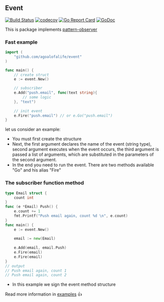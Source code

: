 

## Event
[![Build Status](https://travis-ci.org/agoalofalife/event.svg?branch=master)](https://travis-ci.org/agoalofalife/event)
[![codecov](https://codecov.io/gh/agoalofalife/event/branch/master/graph/badge.svg)](https://codecov.io/gh/agoalofalife/event)
[![Go Report Card](https://goreportcard.com/badge/github.com/agoalofalife/event)](https://goreportcard.com/report/github.com/agoalofalife/event)
[![GoDoc](http://godoc.org/github.com/agoalofalife/event?status.svg)](http://godoc.org/github.com/agoalofalife/event)

This is package implements [pattern-observer](https://en.wikipedia.org/wiki/Observer_pattern)

### Fast example

```go
import (
	"github.com/agoalofalife/event"
)

func main() {
	// create struct
	e := event.New()

	// subscriber 
	e.Add("push.email", func(text string){
    	// some logic 
    }, "text")
    
    // init event
    e.Fire("push.email") // or e.Go("push.email")
}
```

let us consider an example:

 * You must first create the structure
 * Next, the first argument declares the name of the event (string type), second argument  executes when the event occurs, the third argument is passed a list of arguments, which are substituted in the parameters of the second argument.
 * In the end you need to run the event. There are two methods available "Go" and his alias "Fire"

### The subscriber function method

```go
type Email struct {
	count int
}
func (e *Email) Push() {
	e.count += 1
	fmt.Printf("Push email again, count %d \n", e.count)
}
func main() {
	e := event.New()
	
	email := new(Email)
	
	e.Add(email, email.Push)
	e.Fire(email)
	e.Fire(email)
}
// output 
// Push email again, count 1 
// Push email again, count 2 
```

* In this example we sign the event method structure

 
Read more information in [examples](github.com/agoalofalife/event/tree/master/examples) :+1:
